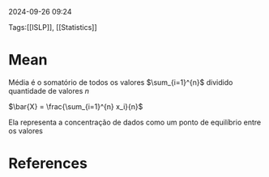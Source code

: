 2024-09-26 09:24

Tags:[[ISLP]], [[Statistics]]

# Mean

Média é o somatório de todos os valores $\sum_{i=1}^{n}$ dividido quantidade  de valores $n$ 

$\bar{X} = \frac{\sum_{i=1}^{n} x_i}{n}$

Ela representa a concentração de dados como um ponto de equilíbrio entre os valores

# References

